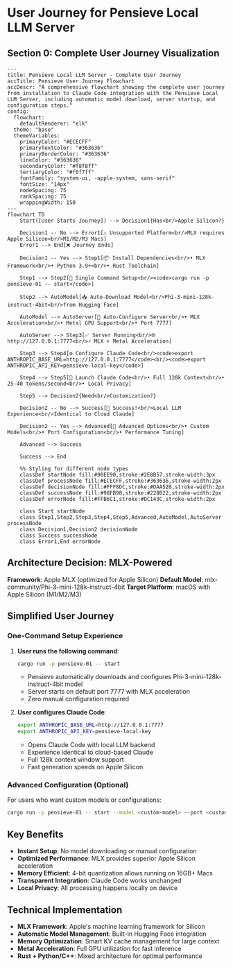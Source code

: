 # User Journey for Pensieve Local LLM Server

## Section 0: Complete User Journey Visualization

```mermaid
---
title: Pensieve Local LLM Server - Complete User Journey
accTitle: Pensieve User Journey Flowchart
accDescr: "A comprehensive flowchart showing the complete user journey from installation to Claude Code integration with the Pensieve Local LLM Server, including automatic model download, server startup, and configuration steps."
config:
  flowchart:
    defaultRenderer: "elk"
  theme: "base"
  themeVariables:
    primaryColor: "#ECECFF"
    primaryTextColor: "#363636"
    primaryBorderColor: "#363636"
    lineColor: "#363636"
    secondaryColor: "#f8f8ff"
    tertiaryColor: "#f0f7ff"
    fontFamily: "system-ui, -apple-system, sans-serif"
    fontSize: "14px"
    nodeSpacing: 75
    rankSpacing: 75
    wrappingWidth: 150
---
flowchart TD
    Start([User Starts Journey]) --> Decision1{Has<br/>Apple Silicon?}

    Decision1 -- No --> Error1[⚠️ Unsupported Platform<br/>MLX requires Apple Silicon<br/>M1/M2/M3 Macs]
    Error1 --> End[❌ Journey Ends]

    Decision1 -- Yes --> Step1[📦 Install Dependencies<br/>• MLX Framework<br/>• Python 3.9+<br/>• Rust Toolchain]

    Step1 --> Step2[🚀 Single Command Setup<br/><code>cargo run -p pensieve-01 -- start</code>]

    Step2 --> AutoModel[📥 Auto-Download Model<br/>Phi-3-mini-128k-instruct-4bit<br/>from Hugging Face]

    AutoModel --> AutoServer[🔧 Auto-Configure Server<br/>• MLX Acceleration<br/>• Metal GPU Support<br/>• Port 7777]

    AutoServer --> Step3[✅ Server Running<br/>🌐 http://127.0.0.1:7777<br/>⚡ MLX + Metal Acceleration]

    Step3 --> Step4[⚙️ Configure Claude Code<br/><code>export ANTHROPIC_BASE_URL=http://127.0.0.1:7777</code><br/><code>export ANTHROPIC_API_KEY=pensieve-local-key</code>]

    Step4 --> Step5[🎯 Launch Claude Code<br/>• Full 128k Context<br/>• 25-40 tokens/second<br/>• Local Privacy]

    Step5 --> Decision2{Need<br/>Customization?}

    Decision2 -- No --> Success[🎉 Success!<br/>Local LLM Experience<br/>Identical to Cloud Claude]

    Decision2 -- Yes --> Advanced[🔧 Advanced Options<br/>• Custom Models<br/>• Port Configuration<br/>• Performance Tuning]

    Advanced --> Success

    Success --> End

    %% Styling for different node types
    classDef startNode fill:#90EE90,stroke:#2E8B57,stroke-width:3px
    classDef processNode fill:#ECECFF,stroke:#363636,stroke-width:2px
    classDef decisionNode fill:#FFF8DC,stroke:#DAA520,stroke-width:2px
    classDef successNode fill:#98FB98,stroke:#228B22,stroke-width:2px
    classDef errorNode fill:#FFB6C1,stroke:#DC143C,stroke-width:2px

    class Start startNode
    class Step1,Step2,Step3,Step4,Step5,Advanced,AutoModel,AutoServer processNode
    class Decision1,Decision2 decisionNode
    class Success successNode
    class Error1,End errorNode
```

## Architecture Decision: MLX-Powered

**Framework**: Apple MLX (optimized for Apple Silicon)
**Default Model**: mlx-community/Phi-3-mini-128k-instruct-4bit
**Target Platform**: macOS with Apple Silicon (M1/M2/M3)

## Simplified User Journey

### One-Command Setup Experience

1. **User runs the following command**:
    ```bash
    cargo run -p pensieve-01 -- start
    ```
    - Pensieve automatically downloads and configures Phi-3-mini-128k-instruct-4bit model
    - Server starts on default port 7777 with MLX acceleration
    - Zero manual configuration required

2. **User configures Claude Code**:
    ```bash
    export ANTHROPIC_BASE_URL=http://127.0.0.1:7777
    export ANTHROPIC_API_KEY=pensieve-local-key
    ```
    - Opens Claude Code with local LLM backend
    - Experience identical to cloud-based Claude
    - Full 128k context window support
    - Fast generation speeds on Apple Silicon

### Advanced Configuration (Optional)

For users who want custom models or configurations:
```bash
cargo run -p pensieve-01 -- start --model <custom-model> --port <custom-port>
```

## Key Benefits

- **Instant Setup**: No model downloading or manual configuration
- **Optimized Performance**: MLX provides superior Apple Silicon acceleration
- **Memory Efficient**: 4-bit quantization allows running on 16GB+ Macs
- **Transparent Integration**: Claude Code works unchanged
- **Local Privacy**: All processing happens locally on device

## Technical Implementation

- **MLX Framework**: Apple's machine learning framework for Silicon
- **Automatic Model Management**: Built-in Hugging Face integration
- **Memory Optimization**: Smart KV cache management for large context
- **Metal Acceleration**: Full GPU utilization for fast inference
- **Rust + Python/C++**: Mixed architecture for optimal performance